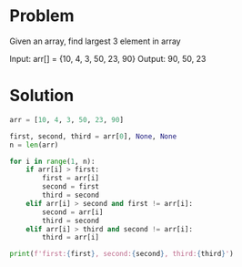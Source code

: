 # Problem

Given an array, find largest 3 element in array

Input: arr[] = {10, 4, 3, 50, 23, 90}
Output: 90, 50, 23

# Solution

```python
arr = [10, 4, 3, 50, 23, 90]

first, second, third = arr[0], None, None
n = len(arr)

for i in range(1, n):
    if arr[i] > first:
        first = arr[i]
        second = first
        third = second
    elif arr[i] > second and first != arr[i]:
        second = arr[i]
        third = second
    elif arr[i] > third and second != arr[i]:
        third = arr[i]

print(f'first:{first}, second:{second}, third:{third}')
```